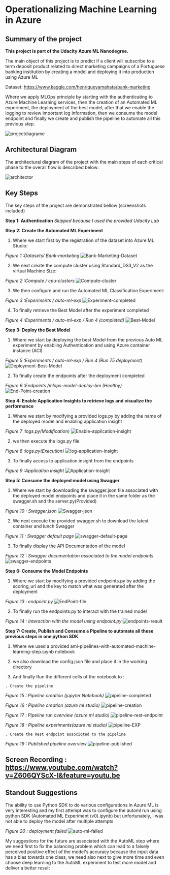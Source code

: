 # Operationalizing Machine Learning in Azure

## Summary of the project

**This project is part of the Udacity Azure ML Nanodegree.**

The main object of this project is to predict if a client will subscribe to a term deposit product related to direct marketing campaigns of a Portuguese banking institution by creating a model and deploying it into production using Azure ML

Dataset: https://www.kaggle.com/henriqueyamahata/bank-marketing 

Where we apply MLOps principle by starting with the authenticating to Azure Machine Learning services, then the creation of an Automated ML experiment, the deployment of the best model, after that we enable the logging to review important log information, then we consume the model endpoint and finally we create and publish the pipeline to automate all this previous step.

![projectdiagrame](Main-step-project.png "projectdiagrame")

## Architectural Diagram
The architectural diagram of the project with the main steps of each critical phase to the overall flow is described below:

![architector](architector.png "architecture")

## Key Steps
The key steps of the project are demonstrated bellow (screenshots included)

**Step 1: Authentication**  *Skipped because I used the provided Udacity Lab*

**Step 2: Create the Automated ML Experiment**

 1. Where we start first by the registration of the dataset into Azure ML Studio:
 
*Figure 1 :Datasets/ Bank-marketing*
![Bank-Marketing-Dataset](Bank-Marketing-Dataset.png "Bank Marketing Dataset")

 2. We next create the compute cluster using Standard_DS3_V2 as the virtual Machine Size:

*Figure 2 :Compute / cpu-clusters*
![Compute-cluster](Compute-cluster.png "Compute-cluster")

 3. We then configure and run the Automated ML Classification Experiment:
 
*Figure 3 :Experiments / auto-ml-exp*
![Experiment-completed](Experiment-completed.png "Experiment-completed")

 4. To finally retrieve the Best Model after the experiment completed
 
*Figure 4 :Experiments / auto-ml-exp / Run 4 (completed)*
![Best-Model](Best-Model.png "Best-Model")

**Step 3: Deploy the Best Model**

 1. Where we start by deploying the best Model from the previous Auto ML experiment by enabling Authentication and using Azure container instance (ACI)

*Figure 5 :Experiments / auto-ml-exp / Run 4 (Run 75 deployment)*
![Deployment-Best-Model](Deployment-Best-Model.PNG "Deployment-Best-Model")

 2. To finally create the endpoints after the deployment completed
 
*Figure 6 :Endpoints /mlops-model-deploy-bm  (Healthy)*
![End-Point-creation](End-Point-creation.PNG "End-Point-creation")

**Step 4: Enable Application Insights to retrieve logs and visualize the performance**

 1. Where we start by modifying a provided logs.py by adding the name of the deployed model and enabling application insight 
 
 *Figure 7 :logs.py(Modification)*
 ![Enable-application-insight](Enable-application-insight.png "Enable-application-insight")
 
  2. we then execute the logs.py file 
  
 *Figure 8 :logs.py(Execution)*
  ![log-application-insight](log-application-insight.PNG "log-application-insight")
  
  3. To finally access to application insight  from the endpoints 
  
 *Figure 9 :Application insight*
 ![Application-insight]( Application-insight.png " Application-insight")
 
 **Step 5: Consume the deployed model using Swagger**
 
  1. Where we start by downloading the swagger.json file associated with the deployed model endpoints and place it in the same folder as the swagger.sh and the server.py(Provided)
  
   *Figure 10 : Swagger.json*
   ![Swagger-json]( Swagger-json.png " Swagger-json")
   
  2. We next execute the provided swagger.sh to download the latest container and lunch Swagger
  
  *Figure 11 : Swagger default page*
   ![swagger-default-page]( swagger-default-page.PNG " swagger-default-page.PNG")
   
  3. To finally display the API Documentation of the model 
  
  *Figure 12 : Swagger documentation associated to the model endpoints*
   ![swagger-endpoints](swagger-endpoints.PNG " swagger-endpoints")
   
 **Step 6: Consume the Model Endpoints**
 
  1. Where we start by modifying a provided endpoints.py by adding the scoring_uri and the key to match what was generated after the deployment
  
  *Figure 13 : endpoint.py*
   ![EndPoint-file](EndPoint-file.PNG " EndPoint-file")
   
  2. To finally run the endpoints.py to interact with the trained model
  
  *Figure 14 : Interaction with the model using endpoint.py*
   ![endpoints-result](endpoints-result.PNG " endpoints-result")
   
   **Step 7: Create, Publish and Consume a Pipeline to automate all these previous steps in one python SDK**

  1. Where we used a provided aml-pipelines-with-automated-machine-learning-step.ipynb notebook
  
  2. we also download the config.json file and place it in the working directory
  
  3. And finally Run the different cells of the notebook to :
  
    . Create the pipeline
 
  *Figure 15 : Pipeline creation (jupyter Notebook)*
  ![pipeline-completed](pipeline-completed.PNG " pipeline-completed")
  
  *Figure 16 : Pipeline creation (azure ml studio)*
  ![pipeline-creation](pipeline-creation.PNG " pipeline-creation")
  
  *Figure 17 : Pipeline run overview (azure ml studio)*
  ![pipeline-rest-endpoint](pipeline-rest-endpoint.png " pipeline-rest-endpoint")
  
   *Figure 18 : Pipeline experiments(azure ml studio)*
  ![pipeline-EXP](pipelin-exp.png " pipeline-EXP")
  
    . Create the Rest endpoint associqted to the pipeline
    
   *Figure 19 : Published pipeline overview*
 ![pipeline-published](pipelin-published.PNG " pipeline-publishe")
   
  
## Screen Recording : https://www.youtube.com/watch?v=Z606QYScX-I&feature=youtu.be

## Standout Suggestions
The ability to use Python SDK to do various configurations in Azure ML is very interesting and my first attempt was to configure the automl run using python SDK (Automated ML Experiment (v0).ipynb) but unfortunately, I was not able to deploy the model after multiple attempts
   
*Figure 20 : deployment failed*
![auto-ml-failed](auto-ml-failed.png " auto-ml-failed")

My suggestions for the future are associated with the AutoML step where we need first to fix the balancing problem which can lead to a falsely perceived positive effect of the model's accuracy because the input data has a bias towards one class, we need also next to give more time and even choose deep learning to the AutoML experiment to test more model and deliver a better result 
